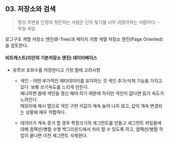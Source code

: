 ## 03. 저장소와 검색

> 항상 주변을 단정히 정돈하는 사람은 단지 찾기를 너무 귀찮아하는 사람이다. - 독일 속담

로그구조 계열 저장소 엔진(B-Tree)과 페이지 지향 계열 저장소 엔진(Page Oriented)을 검토한다.

####  비트캐스트(리안의 기본저장소 엔진) 데이터베이스
* 유투브 조회수를 저장한다고 가정 할때 고려사항

  * 색인 - 어떤 부가적인 메타데이터를 유지하는 것
색인 추가/삭제 기능을 가지고 있다.
보통 쓰기속도를 느리게 만든다.     
왜냐하면 쓸때 색인을 갱신 해야 하기 때문에 하지만 색인이 없다면 읽기 속도가 느려진다.     
메모리에 해시 맵으로 색인 구현
키값이 계속 늘어 나지 않고, 값이 계속 변경되는 상황에 매우 적합하다.

  * 데이터가 계속 증가 할 경우
특정크기의 세그먼트를 만들고 세그먼트 파일들에 대해 컴팩션/병합 수행
백그라운드에서 처리 할 수 있도록 하고, 컴팩션/병합 작업이 끝나면 이전 세그먼트 삭제한다.



